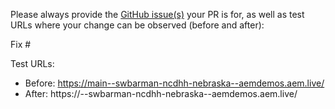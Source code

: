Please always provide the [GitHub issue(s)](../issues) your PR is for, as well as test URLs where your change can be observed (before and after):

Fix #<gh-issue-id>

Test URLs:
- Before: https://main--swbarman-ncdhh-nebraska--aemdemos.aem.live/
- After: https://<branch>--swbarman-ncdhh-nebraska--aemdemos.aem.live/
